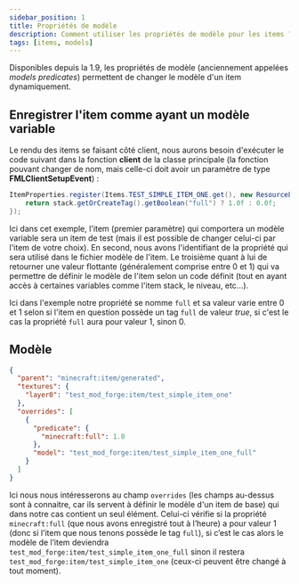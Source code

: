 ```yaml
---
sidebar_position: 1
title: Propriétés de modèle
description: Comment utiliser les propriétés de modèle pour les items ?
tags: [items, models]
---
```


Disponibles depuis la 1.9, les propriétés de modèle (anciennement appelées _models predicates_) permettent de changer le modèle d'un item dynamiquement.

## Enregistrer l'item comme ayant un modèle variable

Le rendu des items se faisant côté client, nous aurons besoin d'exécuter le code suivant dans la fonction **client** de la classe principale (la fonction pouvant changer de nom, mais celle-ci doit avoir un paramètre de type **FMLClientSetupEvent**) :

```java
ItemProperties.register(Items.TEST_SIMPLE_ITEM_ONE.get(), new ResourceLocation("full"), (stack, level, livingEntity, id) -> {
    return stack.getOrCreateTag().getBoolean("full") ? 1.0f : 0.0f;
});
```

Ici dans cet exemple, l'item (premier paramètre) qui comportera un modèle variable sera un item de test (mais il est possible de changer celui-ci par l'item de votre choix). En second, nous avons l'identifiant de la propriété qui sera utilisé dans le fichier modèle de l'item. Le troisième quant à lui de retourner une valeur flottante (généralement comprise entre 0 et 1) qui va permettre de définir le modèle de l'item selon un code définit (tout en ayant accès à certaines variables comme l'item stack, le niveau, etc...).

Ici dans l'exemple notre propriété se nomme `full` et sa valeur varie entre 0 et 1 selon si l'item en question possède un tag `full` de valeur _true_, si c'est le cas la propriété `full` aura pour valeur 1, sinon 0.

## Modèle

```json
{
  "parent": "minecraft:item/generated",
  "textures": {
    "layer0": "test_mod_forge:item/test_simple_item_one"
  },
  "overrides": [
    {
      "predicate": {
        "minecraft:full": 1.0
      },
      "model": "test_mod_forge:item/test_simple_item_one_full"
    }
  ]
}
```

Ici nous nous intéresserons au champ `overrides` (les champs au-dessus sont à connaitre, car ils servent à définir le modèle d'un item de base) qui dans notre cas contient un seul élément. Celui-ci vérifie si la propriété `minecraft:full` (que nous avons enregistré tout à l’heure) a pour valeur 1 (donc si l’item que nous tenons possède le tag `full`), si c’est le cas alors le modèle de l’item deviendra `test_mod_forge:item/test_simple_item_one_full` sinon il restera `test_mod_forge:item/test_simple_item_one` (ceux-ci peuvent être changé à tout moment).